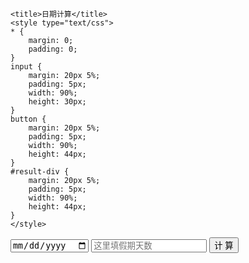 <!DOCTYPE html>
<html>
<head>

	<title>日期计算</title>
	<style type="text/css">
	* {
		margin: 0;
		padding: 0;
	}
	input {
		margin: 20px 5%;
		padding: 5px;
		width: 90%;
		height: 30px;
	}
	button {
		margin: 20px 5%;
		padding: 5px;
		width: 90%;
		height: 44px;
	}
	#result-div {
		margin: 20px 5%;
		padding: 5px;
		width: 90%;
		height: 44px;
	}
	</style>
</head>
<body>

<input id="begin-date-input" type="date" />
<input id="calculate-days" type="number" placeholder="这里填假期天数" />
<button onclick="onClickCalculateButton()">计   算</button>
<div id="result-div"></div>

<script type="text/javascript">
	window.onload = function () {
		var beginDateInput = document.getElementById('begin-date-input');
		beginDateInput.value = getFormatDate();
	}
	
	function onClickCalculateButton () {
		var beginDateInput = document.getElementById('begin-date-input');
		var calclulateDays = document.getElementById('calculate-days');
		var days = calclulateDays.value;
		var date = new Date(beginDateInput.value);
		var milliseconds = date.getTime() + 1000*60*60*24*days;
		var newDate= new Date(milliseconds);
		var resultDiv = document.getElementById("result-div");
		resultDiv.innerHTML = getFormatDate(newDate);
	}
	
	function getFormatDate(date) {
		if (!date) date = new Date();
	    var seperator1 = "-";
	    var year = date.getFullYear();
	    var month = date.getMonth() + 1;
	    var strDate = date.getDate();
	    if (month >= 1 && month <= 9) {
	        month = "0" + month;
	    }
	    if (strDate >= 0 && strDate <= 9) {
	        strDate = "0" + strDate;
	    }
	    var currentdate = year + seperator1 + month + seperator1 + strDate;
	    return currentdate;
	}
</script>

</body>
</html>